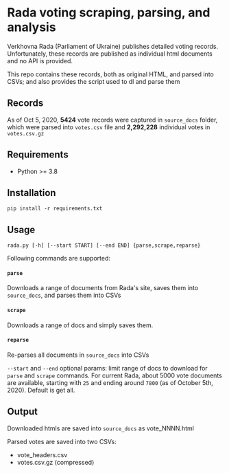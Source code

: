 # Rada voting scraping, parsing, and analysis

Verkhovna Rada (Parliament of Ukraine) publishes detailed voting records. Unfortunately, these records are published as individual html documents and no API is provided. 

This repo contains these records, both as original HTML, and parsed into CSVs; and also provides the script used to dl and parse them

## Records

As of Oct 5, 2020, **5424** vote records were captured in `source_docs` folder, which were parsed into `votes.csv` file and **2,292,228** individual votes in `votes.csv.gz`


## Requirements

* Python >= 3.8

## Installation

`pip install -r requirements.txt`

## Usage

`rada.py [-h] [--start START] [--end END] {parse,scrape,reparse}`

Following commands are supported:

#### `parse`
Downloads a range of documents from Rada's site, saves them into `source_docs`, and parses them into CSVs

#### `scrape`

Downloads a range of docs and simply saves them.

#### `reparse`

Re-parses all documents in `source_docs` into CSVs


`--start` and `--end` optional params: limit range of docs to download for `parse` and `scrape` commands. For current Rada, about 5000 vote documents are available, starting with `25` and ending around `7800` (as of October 5th, 2020). Default is get all.

## Output

Downloaded htmls are saved into `source_docs` as vote_NNNN.html

Parsed votes are saved into two CSVs:
* vote_headers.csv
* votes.csv.gz (compressed)


